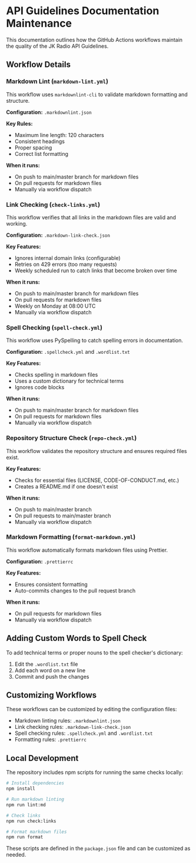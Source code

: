 # API Guidelines Documentation Maintenance

This documentation outlines how the GitHub Actions workflows maintain the quality of the JK Radio API Guidelines.

## Workflow Details

### Markdown Lint (`markdown-lint.yml`)

This workflow uses `markdownlint-cli` to validate markdown formatting and structure.

**Configuration:** `.markdownlint.json`

**Key Rules:**
- Maximum line length: 120 characters
- Consistent headings
- Proper spacing
- Correct list formatting

**When it runs:**
- On push to main/master branch for markdown files
- On pull requests for markdown files
- Manually via workflow dispatch

### Link Checking (`check-links.yml`)

This workflow verifies that all links in the markdown files are valid and working.

**Configuration:** `.markdown-link-check.json`

**Key Features:**
- Ignores internal domain links (configurable)
- Retries on 429 errors (too many requests)
- Weekly scheduled run to catch links that become broken over time

**When it runs:**
- On push to main/master branch for markdown files
- On pull requests for markdown files
- Weekly on Monday at 08:00 UTC
- Manually via workflow dispatch

### Spell Checking (`spell-check.yml`)

This workflow uses PySpelling to catch spelling errors in documentation.

**Configuration:** `.spellcheck.yml` and `.wordlist.txt`

**Key Features:**
- Checks spelling in markdown files
- Uses a custom dictionary for technical terms
- Ignores code blocks

**When it runs:**
- On push to main/master branch for markdown files
- On pull requests for markdown files
- Manually via workflow dispatch

### Repository Structure Check (`repo-check.yml`)

This workflow validates the repository structure and ensures required files exist.

**Key Features:**
- Checks for essential files (LICENSE, CODE-OF-CONDUCT.md, etc.)
- Creates a README.md if one doesn't exist

**When it runs:**
- On push to main/master branch
- On pull requests to main/master branch
- Manually via workflow dispatch

### Markdown Formatting (`format-markdown.yml`)

This workflow automatically formats markdown files using Prettier.

**Configuration:** `.prettierrc`

**Key Features:**
- Ensures consistent formatting
- Auto-commits changes to the pull request branch

**When it runs:**
- On pull requests for markdown files
- Manually via workflow dispatch

## Adding Custom Words to Spell Check

To add technical terms or proper nouns to the spell checker's dictionary:

1. Edit the `.wordlist.txt` file
2. Add each word on a new line
3. Commit and push the changes

## Customizing Workflows

These workflows can be customized by editing the configuration files:

- Markdown linting rules: `.markdownlint.json`
- Link checking rules: `.markdown-link-check.json`
- Spell checking rules: `.spellcheck.yml` and `.wordlist.txt`
- Formatting rules: `.prettierrc`

## Local Development

The repository includes npm scripts for running the same checks locally:

```bash
# Install dependencies
npm install

# Run markdown linting
npm run lint:md

# Check links
npm run check:links

# Format markdown files
npm run format
```

These scripts are defined in the `package.json` file and can be customized as needed.
